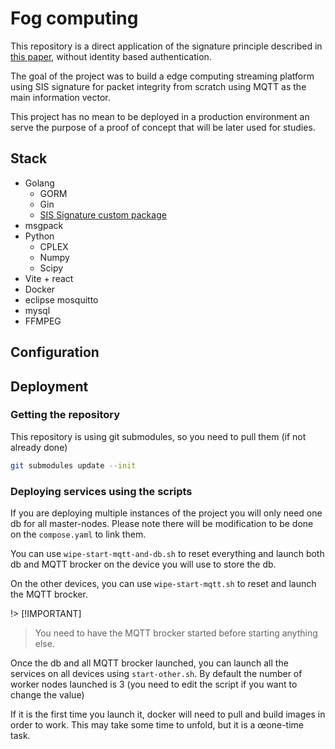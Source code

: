 # Fog computing

This repository is a direct application of the signature
principle described in [this paper](https://www.sciencedirect.com/science/article/abs/pii/S0167739X23003163),
without identity based authentication.

The goal of the project was to build a edge computing streaming platform using SIS
signature for packet integrity from scratch using MQTT as the main information vector.

This project has no mean to be deployed in a production environment an serve the
purpose of a proof of concept that will be later used for studies.

## Stack

- Golang
  - GORM
  - Gin
  - [SIS Signature custom package](https://github.com/f7ed0/golang_SIS_SIG)
- msgpack
- Python
  - CPLEX
  - Numpy
  - Scipy
- Vite + react
- Docker
- eclipse mosquitto
- mysql
- FFMPEG

## Configuration

## Deployment

### Getting the repository

This repository is using git submodules, so you need to pull
them (if not already done)

```bash
git submodules update --init
```

### Deploying services using the scripts

If you are deploying multiple instances of the project you will only
need one db for all master-nodes. Please note there will be modification
to be done on the `compose.yaml` to link them.

You can use `wipe-start-mqtt-and-db.sh` to reset everything and launch
both db and MQTT brocker on the device you will use to store the db.

On the other devices, you can use `wipe-start-mqtt.sh` to reset and
launch the MQTT brocker.

!> [!IMPORTANT]
> You need to have the MQTT brocker started before starting anything else.

Once the db and all MQTT brocker launched, you can launch all the services on
all devices using `start-other.sh`. By default the number of worker nodes launched
is 3 (you need to edit the script if you want to change the value)

If it is the first time you launch it, docker will need to pull and build
images in order to work. This may take some time to unfold, but it is a
œone-time task.
